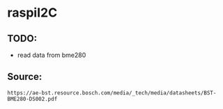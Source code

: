 # raspiI2C
## TODO:
- read data from bme280

## Source:
    https://ae-bst.resource.bosch.com/media/_tech/media/datasheets/BST-BME280-DS002.pdf
    
